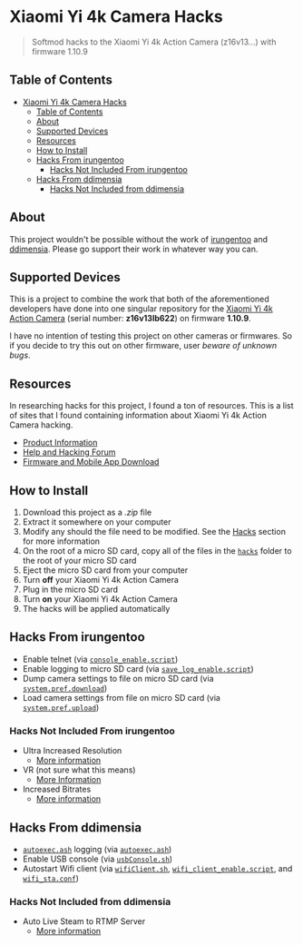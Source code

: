 # Xiaomi Yi 4k Camera Hacks

> Softmod hacks to the Xiaomi Yi 4k Action Camera (z16v13...) with firmware 1.10.9

## Table of Contents

- [Xiaomi Yi 4k Camera Hacks](#xiaomi-yi-4k-camera-hacks)
  - [Table of Contents](#table-of-contents)
  - [About](#about)
  - [Supported Devices](#supported-devices)
  - [Resources](#resources)
  - [How to Install](#how-to-install)
  - [Hacks From irungentoo](#hacks-from-irungentoo)
    - [Hacks Not Included From irungentoo](#hacks-not-included-from-irungentoo)
  - [Hacks From ddimensia](#hacks-from-ddimensia)
    - [Hacks Not Included from ddimensia](#hacks-not-included-from-ddimensia)

## About

This project wouldn't be possible without the work of [irungentoo](https://github.com/irungentoo/Xiaomi_Yi_4k_Camera/) and [ddimensia](https://github.com/ddimensia/yi_4k_hacks). Please go support their work in whatever way you can.

## Supported Devices

This is a project to combine the work that both of the aforementioned developers have done into one singular repository for the [Xiaomi Yi 4k Action Camera](https://dashcamtalk.com/yi-4k-action-camera/) (serial number: **z16v13lb622**) on firmware **1.10.9**.

I have no intention of testing this project on other cameras or firmwares. So if you decide to try this out on other firmware, user _beware of unknown bugs_.

## Resources

In researching hacks for this project, I found a ton of resources. This is a list of sites that I found containing information about Xiaomi Yi 4k Action Camera hacking.

- [Product Information](https://dashcamtalk.com/yi-4k-action-camera/)
- [Help and Hacking Forum](https://dashcamtalk.com/forum/forums/yi-4k-action-camera.195/)
- [Firmware and Mobile App Download](https://www2.yitechnology.com/firmware/index/class/action)

## How to Install

1. Download this project as a _.zip_ file
2. Extract it somewhere on your computer
3. Modify any should the file need to be modified. See the [Hacks](#hacks) section for more information
4. On the root of a micro SD card, copy all of the files in the [`hacks`](hacks/) folder to the root of your micro SD card
5. Eject the micro SD card from your computer
6. Turn **off** your Xiaomi Yi 4k Action Camera
7. Plug in the micro SD card
8. Turn **on** your Xiaomi Yi 4k Action Camera
9. The hacks will be applied automatically

## Hacks From irungentoo

- Enable telnet (via [`console_enable.script`](hacks/console_enable.script))
- Enable logging to micro SD card (via [`save_log_enable.script`](hacks/save_log_enable.script))
- Dump camera settings to file on micro SD card (via [`system.pref.download`](hacks/system.pref.download))
- Load camera settings from file on micro SD card (via [`system.pref.upload`](hacks/system.pref.upload.1))

### Hacks Not Included From irungentoo

- Ultra Increased Resolution
  - [More information](https://github.com/irungentoo/Xiaomi_Yi_4k_Camera/tree/master/4k/ultra_increased_resolution/1.10.9)
- VR (not sure what this means)
  - [More Information](https://github.com/irungentoo/Xiaomi_Yi_4k_Camera/tree/master/4k/vr)
- Increased Bitrates
  - [More information](https://github.com/irungentoo/Xiaomi_Yi_4k_Camera/tree/master/bitrate/4k/1.10.9)

## Hacks From ddimensia

- [`autoexec.ash`](hacks/autoexec.ash) logging (via [`autoexec.ash`](hacks/autoexec.ash))
- Enable USB console (via [`usbConsole.sh`](hacks/scripts/usbConsole.sh))
- Autostart Wifi client (via [`wifiClient.sh`](hacks/scripts/wifiClient.sh), [`wifi_client_enable.script`](hacks/wifi_client_enable.script), and [`wifi_sta.conf`](hacks/wifi_sta.conf))

### Hacks Not Included from ddimensia

- Auto Live Steam to RTMP Server
  - [More information](https://github.com/ddimensia/yi_4k_hacks#rtmp-streaming)
